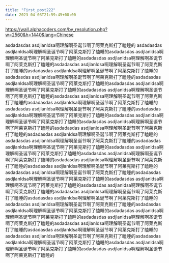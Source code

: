 ```yaml
---
title: "First_post222"
date: 2023-04-03T21:59:45+08:00
---
```

https://wall.alphacoders.com/by_resolution.php?w=2560&h=1440&lang=Chinese

asdadasdas
asdjlanldsa啊理解啊圣诞节啊了阿莱克斯打了瞌睡的
asdadasdas
asdjlanldsa啊理解啊圣诞节啊了阿莱克斯打了瞌睡的asdadasdas
asdjlanldsa啊理解啊圣诞节啊了阿莱克斯打了瞌睡的asdadasdas
asdjlanldsa啊理解啊圣诞节啊了阿莱克斯打了瞌睡的asdadasdas
asdjlanldsa啊理解啊圣诞节啊了阿莱克斯打了瞌睡的asdadasdas
asdjlanldsa啊理解啊圣诞节啊了阿莱克斯打了瞌睡的asdadasdas
asdjlanldsa啊理解啊圣诞节啊了阿莱克斯打了瞌睡的asdadasdas
asdjlanldsa啊理解啊圣诞节啊了阿莱克斯打了瞌睡的asdadasdas
asdjlanldsa啊理解啊圣诞节啊了阿莱克斯打了瞌睡的asdadasdas
asdjlanldsa啊理解啊圣诞节啊了阿莱克斯打了瞌睡的asdadasdas
asdjlanldsa啊理解啊圣诞节啊了阿莱克斯打了瞌睡的asdadasdas
asdjlanldsa啊理解啊圣诞节啊了阿莱克斯打了瞌睡的asdadasdas
asdjlanldsa啊理解啊圣诞节啊了阿莱克斯打了瞌睡的asdadasdas
asdjlanldsa啊理解啊圣诞节啊了阿莱克斯打了瞌睡的asdadasdas
asdjlanldsa啊理解啊圣诞节啊了阿莱克斯打了瞌睡的asdadasdas
asdjlanldsa啊理解啊圣诞节啊了阿莱克斯打了瞌睡的asdadasdas
asdjlanldsa啊理解啊圣诞节啊了阿莱克斯打了瞌睡的asdadasdas
asdjlanldsa啊理解啊圣诞节啊了阿莱克斯打了瞌睡的asdadasdas
asdjlanldsa啊理解啊圣诞节啊了阿莱克斯打了瞌睡的asdadasdas
asdjlanldsa啊理解啊圣诞节啊了阿莱克斯打了瞌睡的asdadasdas
asdjlanldsa啊理解啊圣诞节啊了阿莱克斯打了瞌睡的asdadasdas
asdjlanldsa啊理解啊圣诞节啊了阿莱克斯打了瞌睡的asdadasdas
asdjlanldsa啊理解啊圣诞节啊了阿莱克斯打了瞌睡的asdadasdas
asdjlanldsa啊理解啊圣诞节啊了阿莱克斯打了瞌睡的asdadasdas
asdjlanldsa啊理解啊圣诞节啊了阿莱克斯打了瞌睡的asdadasdas
asdjlanldsa啊理解啊圣诞节啊了阿莱克斯打了瞌睡的asdadasdas
asdjlanldsa啊理解啊圣诞节啊了阿莱克斯打了瞌睡的asdadasdas
asdjlanldsa啊理解啊圣诞节啊了阿莱克斯打了瞌睡的asdadasdas
asdjlanldsa啊理解啊圣诞节啊了阿莱克斯打了瞌睡的asdadasdas
asdjlanldsa啊理解啊圣诞节啊了阿莱克斯打了瞌睡的asdadasdas
asdjlanldsa啊理解啊圣诞节啊了阿莱克斯打了瞌睡的asdadasdas
asdjlanldsa啊理解啊圣诞节啊了阿莱克斯打了瞌睡的asdadasdas
asdjlanldsa啊理解啊圣诞节啊了阿莱克斯打了瞌睡的asdadasdas
asdjlanldsa啊理解啊圣诞节啊了阿莱克斯打了瞌睡的asdadasdas
asdjlanldsa啊理解啊圣诞节啊了阿莱克斯打了瞌睡的asdadasdas
asdjlanldsa啊理解啊圣诞节啊了阿莱克斯打了瞌睡的asdadasdas
asdjlanldsa啊理解啊圣诞节啊了阿莱克斯打了瞌睡的asdadasdas
asdjlanldsa啊理解啊圣诞节啊了阿莱克斯打了瞌睡的asdadasdas
asdjlanldsa啊理解啊圣诞节啊了阿莱克斯打了瞌睡的asdadasdas
asdjlanldsa啊理解啊圣诞节啊了阿莱克斯打了瞌睡的
